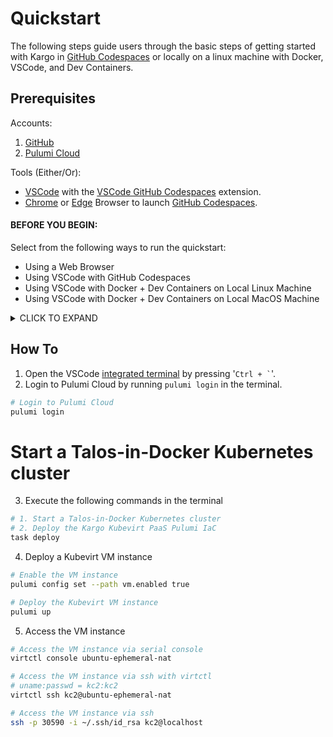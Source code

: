 # Quickstart

The following steps guide users through the basic steps of getting started with Kargo in [GitHub Codespaces] or locally on a linux machine with Docker, VSCode, and Dev Containers.

## Prerequisites

Accounts:

1. [GitHub](https://github.com)
2. [Pulumi Cloud](https://app.pulumi.com/signup)

Tools (Either/Or):

- [VSCode](https://code.visualstudio.com/download) with the [VSCode GitHub Codespaces](https://marketplace.visualstudio.com/items?itemName=GitHub.codespaces) extension.
- [Chrome](https://www.google.com/chrome) or [Edge](https://www.microsoft.com/en-us/edge) Browser to launch [GitHub Codespaces].

#### BEFORE YOU BEGIN:

Select from the following ways to run the quickstart:

- Using a Web Browser
- Using VSCode with GitHub Codespaces
- Using VSCode with Docker + Dev Containers on Local Linux Machine
- Using VSCode with Docker + Dev Containers on Local MacOS Machine

<details><summary>CLICK TO EXPAND</summary>

### For using a Web Browser

<details><summary>click to expand steps</summary>

Tested in Google Chrome & Microsoft Edge browsers.

1. Open the [Kargo GitHub repository](https://github.com/ContainerCraft/Kargo) in your browser.
2. Click the `Code` button and select `Codespaces` tab.
3. Click the Codespaces > Codespaces > 3-dot menu > `New with options`.
4. select the following:

| Option                        | Value                          |
| ----------------------------- | ------------------------------ |
| `Branch`                      | `main`                         |
| `Dev container configuration` | `konductor`                    |
| `Region`                      | `$USERS_CHOICE`                |
| `Machine type`                | `4 cores, 16 GB RAM` or better |

5. Click the `Create` button.

Wait for Codespace build.

Then continue with the [How To](#how-to) instructions.

</details>

### For VSCode with GitHub Codespaces

<details><summary>click to expand steps</summary>

Run the following steps in the [VSCode command palette](https://code.visualstudio.com/docs/getstarted/userinterface#_command-palette) by pressing '`Ctrl + Shift + P`'

1. `Codespaces: Create New Codespace`
2. `Select a repository` use fuzzy search to find `ContainerCraft/Kargo`
3. `Select the branch main`
4. `Select an instance size of at least 4 cores & 16GB of RAM`

Wait for Codespace build.

Then continue with the [How To](#how-to) instructions.

</details>

### For VSCode with Docker + Dev Containers on Local Linux Machine

<details><summary>click to expand steps</summary>

Ensure you have the following installed:

- [Docker](https://docs.docker.com/get-docker/)
- [VSCode](https://code.visualstudio.com/download)
- [VSCode Remote - Containers](https://marketplace.visualstudio.com/items?itemName=ms-vscode-remote.remote-containers)

1. Open the Kargo repository in VSCode.
2. Click the green `><` icon in the bottom left corner of the VSCode window.
3. Select `Remote-Containers: Reopen in Container`.
4. Select the `konductor` dev container configuration.

Wait for the dev container to build.

Then continue with the [How To](#how-to) instructions.

</details>

### For VSCode with Docker + Dev Containers on Local MacOS Machine
* NOTE: This configuration works for development, but virtual machines will not start. *

<details><summary>click to expand steps</summary>

Ensure you have the following installed:

- [Docker](https://docs.docker.com/get-docker/)
- [VSCode](https://code.visualstudio.com/download)
- [VSCode Remote - Containers](https://marketplace.visualstudio.com/items?itemName=ms-vscode-remote.remote-containers)

1. Open the Kargo repository in VSCode.
2. Click the green `><` icon in the bottom left corner of the VSCode window.
3. Select `Remote-Containers: Reopen in Container`.
4. Select the `konductor` dev container configuration.

Wait for the dev container to build.

Then continue with the [How To](#how-to) instructions.

</details>

</details>

## How To

1. Open the VSCode [integrated terminal](https://code.visualstudio.com/docs/editor/integrated-terminal) by pressing '`` Ctrl + ` ``'.
2. Login to Pulumi Cloud by running `pulumi login` in the terminal.

```bash
# Login to Pulumi Cloud
pulumi login
```

# Start a Talos-in-Docker Kubernetes cluster

3. Execute the following commands in the terminal

```bash
# 1. Start a Talos-in-Docker Kubernetes cluster
# 2. Deploy the Kargo Kubevirt PaaS Pulumi IaC
task deploy
```

4. Deploy a Kubevirt VM instance

```bash
# Enable the VM instance
pulumi config set --path vm.enabled true

# Deploy the Kubevirt VM instance
pulumi up
```

5. Access the VM instance

```bash
# Access the VM instance via serial console
virtctl console ubuntu-ephemeral-nat

# Access the VM instance via ssh with virtctl
# uname:passwd = kc2:kc2
virtctl ssh kc2@ubuntu-ephemeral-nat

# Access the VM instance via ssh
ssh -p 30590 -i ~/.ssh/id_rsa kc2@localhost
```

[GitHub Codespaces]: https://github.com/features/codespaces
